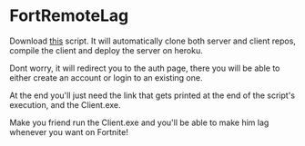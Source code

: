 # FortRemoteLag

Download [this](https://gist.github.com/arianaglande/c9ac0a8a92d9385b9cb96188aa566fec) script. It will automatically clone both server and client repos, compile the client and deploy the server on heroku.

Dont worry, it will redirect you to the auth page, there you will be able to either create an account or login to an existing one.

At the end you'll just need the link that gets printed at the end of the script's execution, and the Client.exe.

Make you friend run the Client.exe and you'll be able to make him lag whenever you want on Fortnite!
